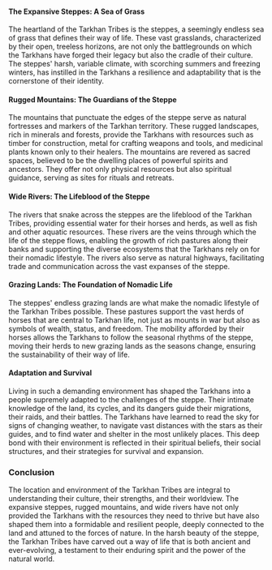 #### The Expansive Steppes: A Sea of Grass

The heartland of the Tarkhan Tribes is the steppes, a seemingly endless sea of grass that defines their way of life. These vast grasslands, characterized by their open, treeless horizons, are not only the battlegrounds on which the Tarkhans have forged their legacy but also the cradle of their culture. The steppes' harsh, variable climate, with scorching summers and freezing winters, has instilled in the Tarkhans a resilience and adaptability that is the cornerstone of their identity.

#### Rugged Mountains: The Guardians of the Steppe

The mountains that punctuate the edges of the steppe serve as natural fortresses and markers of the Tarkhan territory. These rugged landscapes, rich in minerals and forests, provide the Tarkhans with resources such as timber for construction, metal for crafting weapons and tools, and medicinal plants known only to their healers. The mountains are revered as sacred spaces, believed to be the dwelling places of powerful spirits and ancestors. They offer not only physical resources but also spiritual guidance, serving as sites for rituals and retreats.

#### Wide Rivers: The Lifeblood of the Steppe

The rivers that snake across the steppes are the lifeblood of the Tarkhan Tribes, providing essential water for their horses and herds, as well as fish and other aquatic resources. These rivers are the veins through which the life of the steppe flows, enabling the growth of rich pastures along their banks and supporting the diverse ecosystems that the Tarkhans rely on for their nomadic lifestyle. The rivers also serve as natural highways, facilitating trade and communication across the vast expanses of the steppe.

#### Grazing Lands: The Foundation of Nomadic Life

The steppes' endless grazing lands are what make the nomadic lifestyle of the Tarkhan Tribes possible. These pastures support the vast herds of horses that are central to Tarkhan life, not just as mounts in war but also as symbols of wealth, status, and freedom. The mobility afforded by their horses allows the Tarkhans to follow the seasonal rhythms of the steppe, moving their herds to new grazing lands as the seasons change, ensuring the sustainability of their way of life.

#### Adaptation and Survival

Living in such a demanding environment has shaped the Tarkhans into a people supremely adapted to the challenges of the steppe. Their intimate knowledge of the land, its cycles, and its dangers guide their migrations, their raids, and their battles. The Tarkhans have learned to read the sky for signs of changing weather, to navigate vast distances with the stars as their guides, and to find water and shelter in the most unlikely places. This deep bond with their environment is reflected in their spiritual beliefs, their social structures, and their strategies for survival and expansion.

### Conclusion

The location and environment of the Tarkhan Tribes are integral to understanding their culture, their strengths, and their worldview. The expansive steppes, rugged mountains, and wide rivers have not only provided the Tarkhans with the resources they need to thrive but have also shaped them into a formidable and resilient people, deeply connected to the land and attuned to the forces of nature. In the harsh beauty of the steppe, the Tarkhan Tribes have carved out a way of life that is both ancient and ever-evolving, a testament to their enduring spirit and the power of the natural world.